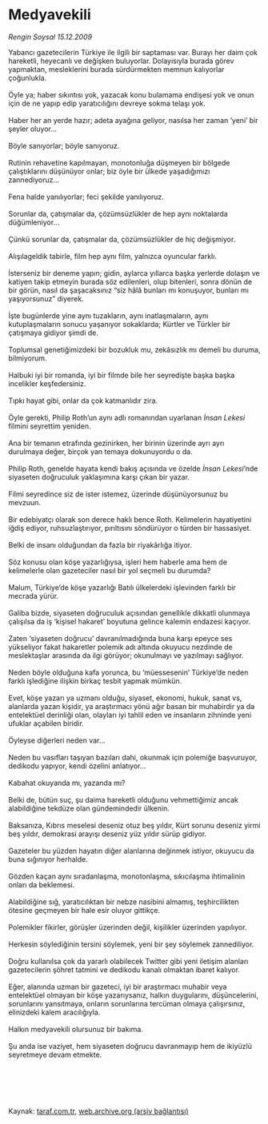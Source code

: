 # Medyavekili

*Rengin Soysal 15.12.2009*

<div class="taraf_structure_2col_1zq">
<div class="margen_n">



 <p>Yabancı gazetecilerin Türkiye ile ilgili bir saptaması var. Burayı her daim çok hareketli, heyecanlı ve değişken buluyorlar. Dolayısıyla burada görev yapmaktan, mesleklerini burada sürdürmekten memnun kalıyorlar çoğunlukla. <br/><br/>Öyle ya; haber sıkıntısı yok, yazacak konu bulamama endişesi yok ve onun için de ne yapıp edip yaratıcılığını devreye sokma telaşı yok. <br/><br/>Haber her an yerde hazır; adeta ayağına geliyor, nasılsa her zaman ‘yeni’ bir şeyler oluyor... <br/><br/>Böyle sanıyorlar; böyle sanıyoruz. <br/><br/>Rutinin rehavetine kapılmayan, monotonluğa düşmeyen bir bölgede çalıştıklarını düşünüyor onlar; biz öyle bir ülkede yaşadığımızı zannediyoruz... <br/><br/>Fena halde yanılıyorlar; feci şekilde yanılıyoruz. <br/><br/>Sorunlar da, çatışmalar da, çözümsüzlükler de hep aynı noktalarda düğümleniyor... <br/><br/>Çünkü sorunlar da, çatışmalar da, çözümsüzlükler de hiç değişmiyor. <br/><br/>Alışılageldik tabirle, film hep aynı film, yalnızca oyuncular farklı. <br/><br/>İsterseniz bir deneme yapın; gidin, aylarca yıllarca başka yerlerde dolaşın ve katiyen takip etmeyin burada söz edilenleri, olup bitenleri, sonra dönün de bir görün, nasıl da şaşacaksınız “siz hâlâ bunları mı konuşuyor, bunları mı yaşıyorsunuz” diyerek. <br/><br/>İşte bugünlerde yine aynı tuzakların, aynı inatlaşmaların, aynı kutuplaşmaların sonucu yaşanıyor sokaklarda; Kürtler ve Türkler bir çatışmaya gidiyor şimdi de. <br/><br/>Toplumsal genetiğimizdeki bir bozukluk mu, zekâsızlık mı demeli bu duruma, bilmiyorum. <br/><br/>Halbuki iyi bir romanda, iyi bir filmde bile her seyredişte başka başka incelikler keşfedersiniz. <br/><br/>Tıpkı hayat gibi, onlar da çok katmanlıdır zira. <br/><br/>Öyle gerekti, Philip Roth’un aynı adlı romanından uyarlanan <i>İnsan Lekesi</i> filmini seyrettim yeniden. <br/><br/>Ana bir temanın etrafında gezinirken, her birinin üzerinde ayrı ayrı durulmaya değer, birçok yan temaya dokunuyordu o da. <br/><br/>Philip Roth, genelde hayata kendi bakış açısında ve özelde <i>İnsan Lekesi</i>’nde siyaseten doğruculuk yaklaşımına karşı çıkan bir yazar. <br/><br/>Filmi seyredince siz de ister istemez, üzerinde düşünüyorsunuz bu mevzuun. <br/><br/>Bir edebiyatçı olarak son derece haklı bence Roth. Kelimelerin hayatiyetini iğdiş ediyor, ruhsuzlaştırıyor, pırıltısını söndürüyor o türden bir hassasiyet. <br/><br/>Belki de insanı olduğundan da fazla bir riyakârlığa itiyor. <br/><br/>Söz konusu olan köşe yazarlığıysa, işleri hem haberle ama hem de kelimelerle olan gazeteciler nasıl bir yol seçmeli bu durumda? <br/><br/>Malum, Türkiye’de köşe yazarlığı Batılı ülkelerdeki işlevinden farklı bir mecrada yürür. <br/><br/>Galiba bizde, siyaseten doğruculuk açısından genellikle dikkatli olunmaya çalışılsa da iş ‘kişisel hakaret’ boyutuna gelince kalemin endazesi kaçıyor. <br/><br/>Zaten ‘siyaseten doğrucu’ davranılmadığında buna karşı epeyce ses yükseliyor fakat hakaretler polemik adı altında okuyucu nezdinde de meslektaşlar arasında da ilgi görüyor; okunulmayı ve yazılmayı sağlıyor. <br/><br/>Neden böyle olduğuna kafa yorunca, bu ‘müessesenin’ Türkiye’de neden farklı işlediğine ilişkin birkaç tesbit yapmak mümkün. <br/><br/>Evet, köşe yazarı ya uzmanı olduğu, siyaset, ekonomi, hukuk, sanat vs, alanlarda yazan kişidir, ya araştırmacı yönü ağır basan bir muhabirdir ya da entelektüel derinliği olan, olayları iyi tahlil eden ve insanların zihninde yeni ufuklar açabilen biridir. <br/><br/>Öyleyse diğerleri neden var... <br/><br/>Neden bu vasıfları taşıyan bazıları dahi, okunmak için polemiğe başvuruyor, dedikodu yapıyor, kendi özelini anlatıyor... <br/><br/>Kabahat okuyanda mı, yazanda mı? <br/><br/>Belki de, bütün suç, şu daima hareketli olduğunu vehmettiğimiz ancak alabildiğine tekdüze olan gündemindedir ülkenin. <br/><br/>Baksanıza, Kıbrıs meselesi deseniz otuz beş yıldır, Kürt sorunu deseniz yirmi beş yıldır, demokrasi arayışı deseniz yüz yıldır sürüp gidiyor. <br/><br/>Gazeteler bu yüzden hayatın diğer alanlarına değinmek istiyor, okuyucu da buna sığınıyor herhalde. <br/><br/>Gözden kaçan aynı sıradanlaşma, monotonlaşma, sıkıcılaşma ihtimalinin onları da beklemesi. <br/><br/>Alabildiğine sığ, yaratıcılıktan bir nebze nasibini almamış, teşhircilikten ötesine geçmeyen bir hale esir oluyor gittikçe. <br/><br/>Polemikler fikirler, görüşler üzerinden değil, kişilikler üzerinden yapılıyor. <br/><br/>Herkesin söylediğinin tersini söylemek, yeni bir şey söylemek zannediliyor. <br/><br/>Doğru kullanılsa çok da yararlı olabilecek Twitter gibi yeni iletişim alanları gazetecilerin şöhret tatmini ve dedikodu kanalı olmaktan ibaret kalıyor. <br/><br/>Eğer, alanında uzman bir gazeteci, iyi bir araştırmacı muhabir veya entelektüel olmayan bir köşe yazarıysanız, halkın duygularını, düşüncelerini, sorunlarını yansıtmaya, onların sorunlarına tercüman olmaya çalışırsınız, elinizdeki kalem aracılığıyla. <br/><br/>Halkın medyavekili olursunuz bir bakıma. <br/><br/>Şu anda ise vaziyet, hem siyaseten doğrucu davranmayıp hem de ikiyüzlü seyretmeye devam etmekte.</p>
<br/>
<br/>
<br/>



<br/>


<div id="taraf_not">
</div>

</div>


</div>

Kaynak: [taraf.com.tr](http://taraf.com.tr:80/makale/9048.htm), [web.archive.org (arşiv bağlantısı)](http://web.archive.org/web/20100113214944/http://taraf.com.tr:80/makale/9048.htm)
